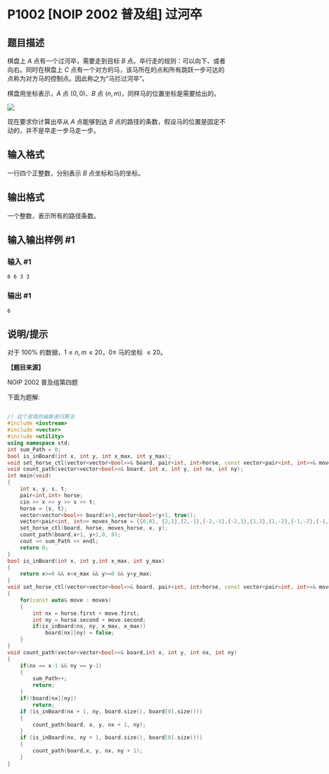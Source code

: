 # P1002 [NOIP 2002 普及组] 过河卒

## 题目描述

棋盘上 $A$ 点有一个过河卒，需要走到目标 $B$ 点。卒行走的规则：可以向下、或者向右。同时在棋盘上 $C$ 点有一个对方的马，该马所在的点和所有跳跃一步可达的点称为对方马的控制点。因此称之为“马拦过河卒”。

棋盘用坐标表示，$A$ 点 $(0, 0)$、$B$ 点 $(n, m)$，同样马的位置坐标是需要给出的。

![](https://cdn.luogu.com.cn/upload/image_hosting/ipmwl52i.png)

现在要求你计算出卒从 $A$ 点能够到达 $B$ 点的路径的条数，假设马的位置是固定不动的，并不是卒走一步马走一步。

## 输入格式

一行四个正整数，分别表示 $B$ 点坐标和马的坐标。

## 输出格式

一个整数，表示所有的路径条数。

## 输入输出样例 #1

### 输入 #1

```
6 6 3 3
```

### 输出 #1

```
6
```

## 说明/提示

对于 $100 \%$ 的数据，$1 \le n, m \le 20$，$0 \le$ 马的坐标 $\le 20$。

**【题目来源】**

NOIP 2002 普及组第四题

下面为题解:

<div style="display: flex;">

<div style="flex: 1; padding-right: 10px;">

```cpp
// 这个是我的抽象递归算法
#include <iostream>
#include <vector>
#include <utility>
using namespace std;
int sum_Path = 0;
bool is_inBoard(int x, int y, int x_max, int y_max);
void set_horse_ctl(vector<vector<bool>>& board, pair<int, int>horse, const vector<pair<int, int>>& moves, int x_max, int y_max);// 不知道是否可以用自动
void count_path(vector<vector<bool>>& board, int x, int y, int nx, int ny);
int main(void)
{
    int x, y, s, t;
    pair<int,int> horse;
    cin >> x >> y >> s >> t;
    horse = {s, t};
    vector<vector<bool>> board(x+1,vector<bool>(y+1, true));
    vector<pair<int, int>> moves_horse = {{0,0}, {2,1},{2,-1},{-2,-1},{-2,1},{1,2},{1,-2},{-1,-2},{-1,2}};
    set_horse_ctl(board, horse, moves_horse, x, y);
    count_path(board,x+1, y+1,0, 0);
    cout << sum_Path << endl;
    return 0;
}
bool is_inBoard(int x, int y,int x_max, int y_max)
{
    return x>=0 && x<x_max && y>=0 && y<y_max;
}
void set_horse_ctl(vector<vector<bool>>& board, pair<int, int>horse, const vector<pair<int, int>>& moves,int x_max, int y_max)
{
    for(const auto& move : moves)
    {
        int nx = horse.first + move.first;
        int ny = horse.second + move.second;
        if(is_inBoard(nx, ny, x_max, x_max))
            board[nx][ny] = false;
    }
}
void count_path(vector<vector<bool>>& board,int x, int y, int nx, int ny)
{
    if(nx == x-1 && ny == y-1)
    {
        sum_Path++;
        return;
    }
    if(!board[nx][ny])
        return;
    if (is_inBoard(nx + 1, ny, board.size(), board[0].size()))
    {
        count_path(board, x, y, nx + 1, ny);
    }
    if (is_inBoard(nx, ny + 1, board.size(), board[0].size()))
    {
        count_path(board,x, y, nx, ny + 1);
    }
}
```

</div>

<div style="flex: 1; padding-left: 10px;">

```cpp
// gemini代码
#include <iostream>
#include <vector>

using namespace std;

int main() {
    int n, m, horse_x, horse_y;
    cin >> n >> m >> horse_x >> horse_y;

    // 创建棋盘，并初始化为0
    vector<vector<long long>> dp(n + 1, vector<long long>(m + 1, 0));

    // 马的控制点
    vector<pair<int, int>> horse_moves = {
        {2, 1}, {2, -1}, {-2, 1}, {-2, -1}, {1, 2}, {1, -2}, {-1, 2}, {-1, -2}
    };

    // 标记马的控制点
    vector<vector<bool>> is_horse_control(n + 1, vector<bool>(m + 1, false));
    is_horse_control[horse_x][horse_y] = true; // 马本身也是控制点
    for (const auto& move : horse_moves) {
        int nx = horse_x + move.first;
        int ny = horse_y + move.second;
        if (nx >= 0 && nx <= n && ny >= 0 && ny <= m) {
            is_horse_control[nx][ny] = true;
        }
    }

    // 初始化起点
    dp[0][0] = 1;

    // 动态规划
    for (int i = 0; i <= n; ++i) {
        for (int j = 0; j <= m; ++j) {
            if (is_horse_control[i][j]) {
                dp[i][j] = 0; // 马的控制点不可达
                continue;
            }
            if (i > 0) {
                dp[i][j] += dp[i - 1][j];
            }
            if (j > 0) {
                dp[i][j] += dp[i][j - 1];
            }
        }
    }

    cout << dp[n][m] << endl;

    return 0;
}
```

</div>

</div>